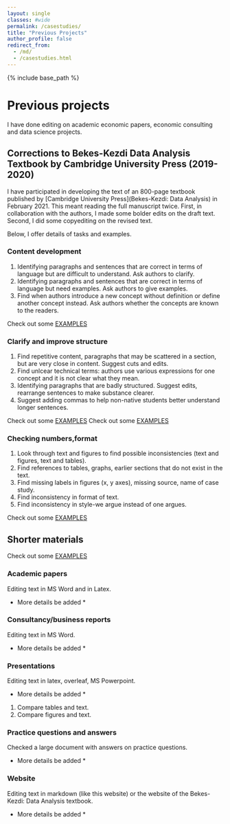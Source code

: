 ```yaml
---
layout: single
classes: #wide
permalink: /casestudies/
title: "Previous Projects"
author_profile: false
redirect_from:
  - /md/
  - /casestudies.html
---
```


{% include base_path %}


# Previous projects

I have done editing on academic economic papers, economic consulting and data science projects. 

## Corrections to Bekes-Kezdi Data Analysis Textbook by Cambridge University Press (2019-2020)

I have participated in developing the text of an 800-page textbook published by [Cambridge University Press](Bekes-Kezdi: Data Analysis) in February 2021. This meant reading the full manuscript twice. First, in collaboration with the authors, I made some bolder edits on the draft text. Second, I did some copyediting on the revised text. 

Below, I offer details of tasks and examples. 

### Content development

1. Identifying paragraphs and sentences that are correct in terms of language but are difficult to understand. Ask authors to clarify.   
2. Identifying paragraphs and sentences that are correct in terms of language but need examples. Ask authors to give examples.   
3. Find when authors introduce a new concept without definition or define another concept instead. Ask authors whether the concepts are known to the readers.  

Check out some [EXAMPLES](/text-dev-editor/example-edits/#hard-to-understand-paragraphs)

### Clarify and improve structure

1. Find repetitive content, paragraphs that may be scattered in a section, but are very close in content. Suggest cuts and edits.   
2. Find unlcear technical terms: authors use various expressions for one concept and it is not clear what they mean.  
3. Identifying paragraphs that are badly structured. Suggest edits, rearrange sentences to make substance clearer.  
4. Suggest adding commas to help non-native students better understand longer sentences.  

Check out some [EXAMPLES](/text-dev-editor/example-edits/#improve-structure)
Check out some [EXAMPLES](/text-dev-editor/example-edits/#push-for-examples-more-explanations)


### Checking numbers,format
1. Look through text and figures to find possible inconsistencies (text and figures, text and tables).  
2. Find references to tables, graphs, earlier sections that do not exist in the text.
3. Find missing labels in figures (x, y axes), missing source, name of case study. 
4. Find inconsistency in format of text. 
5. Find inconsistency in style-we argue instead of one argues.   

Check out some [EXAMPLES](/text-dev-editor/example-edits/#checking-number-and-format)

## Shorter materials

Check out some [EXAMPLES](/text-dev-editor/example-edits/#shorter-materials)


### Academic papers
Editing text in MS Word and in Latex.

* More details be added *


### Consultancy/business reports
Editing text in MS Word.

* More details be added *


### Presentations
Editing text in latex, overleaf, MS Powerpoint. 

* More details be added *
1. Compare tables and text.
2. Compare figures and text.


### Practice questions and answers
Checked a large document with answers on practice questions. 

* More details be added *

### Website
Editing text in markdown (like this website) or the website of the Bekes-Kezdi: Data Analysis textbook. 

* More details be added *
